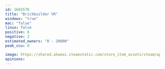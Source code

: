 ```yaml
---
id: 1665570
title: "Brickbuilder VR"
windows: "true"
mac: "false"
linux: false
positive: 6
negative: 2
estimated_owners: "0 - 20000"
peak_ccu: 0

image: https://shared.akamai.steamstatic.com/store_item_assets/steam/apps/1665570/header.jpg?t=1627757696
opinions:
---
```

